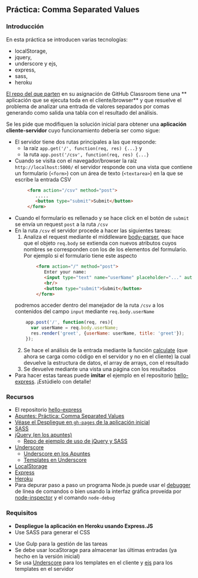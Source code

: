 ## Práctica: Comma Separated Values

### Introducción

En esta práctica se introducen varias tecnologías:

 * localStorage,
 * jquery,
 * underscore y ejs,
 * express,
 * sass,
 * heroku

[El repo del que parten](https://github.com/crguezl/csv)  en su asignación de GitHub Classroom 
tiene una ** aplicación que se ejecuta toda en el cliente/browser**
y que resuelve el problema de analizar una entrada de valores separados por comas
generando como salida una tabla con el resultado del análisis.

Se les pide que modifiquen la solución inicial para obtener una **aplicación cliente-servidor**
cuyo funcionamiento debería ser como sigue:

* El servidor tiene dos rutas principales a las que responde: 
  * la raíz `app.get('/', function(req, res) {...}` y 
  * la ruta `app.post('/csv', function(req, res) {...}`
* Cuando se visita con el navegador/browser la raíz `http://localhost:5000/`
el servidor responde con una vista que contiene un
formulario (`<form>`) con un área de texto (`<textarea>`)
en la que se escribe la entrada CSV

```html
        <form action="/csv" method="post">
           .....
           <button type="submit">Submit</button>
        </form>
```
* Cuando el formulario es rellenado y se hace click en el botón de `submit` 
se envía un request `post` a la ruta `/csv`
* En la ruta `/csv`  el servidor procede a hacer las siguientes tareas: 
  1. Analiza el request mediante el middleware [body-parser](https://www.quora.com/What-exactly-does-body-parser-do-with-express-js-and-why-do-I-need-it), que hace que
    el objeto `req.body` se extienda con nuevos atributos cuyos nombres 
se corresponden con los de 
los elementos del formulario. Por ejemplo si el formulario tiene este aspecto
  ```html
          <form action="/" method="post">
             Enter your name:
             <input type="text" name="userName" placeholder="..." autofocus />
             <br/>
             <button type="submit">Submit</button>
          </form>
  ```
  podremos acceder dentro del manejador de la ruta `/csv`
  a los contenidos del campo `input` mediante `req.body.userName`
  ```javascript
      app.post('/', function(req, res){
        var userName = req.body.userName;
        res.render('greet', {userName: userName, title: 'greet'});
      });
  ```
  2. Se hace el análisis de la entrada mediante la función [calculate](https://github.com/crguezl/csv/blob/gh-pages/csv.js#L5-L38) (que ahora se carga como código 
  en el servidor y no en el cliente) la cual devuelve la estructura de datos, el array de arrays, con el resultado
  3. Se devuelve mediante una vista una página con los resultados
* Para hacer estas tareas puede **imitar** el ejemplo en el repositorio [hello-express](https://github.com/SYTW/hello-express). ¡Estúdielo con detalle! 

### Recursos

* El repositorio [hello-express](https://github.com/SYTW/hello-express)
* [Apuntes: Práctica: Comma Separated Values](http://crguezl.github.io/pl-html/node11.html)
* [Véase el Despliegue en `gh-pages` de la aplicación inicial](http://crguezl.github.io/csv/)
* [SASS](http://sass-lang.com/guide)
* [jQuery (en los apuntes)](http://crguezl.github.io/pl-html/node11.html#SECTION04140070000000000000)
  * [Repo de ejemplo de uso de jQuery y SASS](https://github.com/ULL-ESIT-GRADOII-DSI/jquery-simple-example)
* [Underscore](http://underscorejs.org/)
  * [Underscore en los Apuntes](http://crguezl.github.io/pl-html/node11.html#SECTION041400130000000000000)
  * [Templates en Underscore](http://crguezl.github.io/pl-html/node11.html#SECTION041400140000000000000)
* [LocalStorage](../apuntes/localstorage.md)
* [Express](../apuntes/express.md)
* [Heroku](../apuntes/heroku.md)
* Para depurar paso a paso un programa Node.js puede usar el [debugger](../apuntes/node-debugger.md) de línea de comandos
o bien usando la interfaz gráfica proveída por [node-inspector](../apuntes/node-inspector.md) y el comando `node-debug`

### Requisitos

<!--* Use XRegExp para comentar las diferentes partes de la expresión regular. Dele nombres a cada una de las partes-->
* **Despliegue la aplicación en Heroku usando Express.JS**
* Use SASS para generar el CSS
<!-- * Añada pruebas usando Mocha y Chai. No es necesario probar la aplicación cliente-servidor. Sólo la función `calculate`. -->
<!-- * Use Karma para la ejecución de las pruebas  -->
<!-- * Haga un análisis de cubrimiento  -->
<!-- * Despliegue las pruebas en Travis -->
* Use Gulp para la gestión de las tareas
* Se debe usar locaStorage para almacenar las últimas entradas (ya hecho en la versión inicial)
* Se usa [Underscore](http://underscorejs.org/) para los templates en el cliente  y 
[ejs](https://codeforgeek.com/2014/10/express-complete-tutorial-part-2/) para los templates en el servidor


